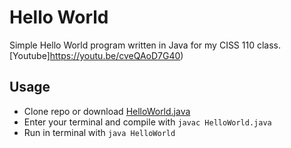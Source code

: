 # Hello World

Simple Hello World program written in Java for my CISS 110 class. [Youtube]https://youtu.be/cveQAoD7G40) 

## Usage

- Clone repo or download [HelloWorld.java](https://raw.githubusercontent.com/JavaByteYT/HelloWorld/HelloWorld.java)
- Enter your terminal and compile with `javac HelloWorld.java`
- Run in terminal with `java HelloWorld`

